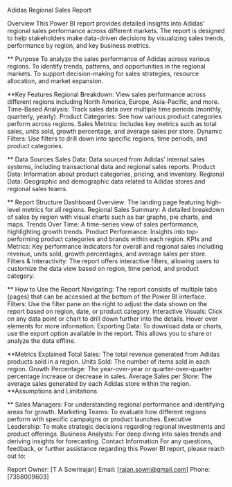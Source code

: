 Adidas 
Regional Sales Report

Overview
This Power BI report provides detailed insights into Adidas' regional sales performance across different markets. The report is designed to help stakeholders make data-driven decisions by visualizing sales trends, performance by region, and key business metrics.

** Purpose
To analyze the sales performance of Adidas across various regions.
To identify trends, patterns, and opportunities in the regional markets.
To support decision-making for sales strategies, resource allocation, and market expansion.

**Key Features
Regional Breakdown: View sales performance across different regions including North America, Europe, Asia-Pacific, and more.
Time-Based Analysis: Track sales data over multiple time periods (monthly, quarterly, yearly).
Product Categories: See how various product categories perform across regions.
Sales Metrics: Includes key metrics such as total sales, units sold, growth percentage, and average sales per store.
Dynamic Filters: Use filters to drill down into specific regions, time periods, and product categories.

** Data Sources
Sales Data: Data sourced from Adidas’ internal sales systems, including transactional data and regional sales reports.
Product Data: Information about product categories, pricing, and inventory.
Regional Data: Geographic and demographic data related to Adidas stores and regional sales teams.

** Report Structure
Dashboard Overview: The landing page featuring high-level metrics for all regions.
Regional Sales Summary: A detailed breakdown of sales by region with visual charts such as bar graphs, pie charts, and maps.
Trends Over Time: A time-series view of sales performance, highlighting growth trends.
Product Performance: Insights into top-performing product categories and brands within each region.
KPIs and Metrics: Key performance indicators for overall and regional sales including revenue, units sold, growth percentages, and average sales per store.
Filters & Interactivity: The report offers interactive filters, allowing users to customize the data view based on region, time period, and product category.

** How to Use the Report
Navigating: The report consists of multiple tabs (pages) that can be accessed at the bottom of the Power BI interface.
Filters: Use the filter pane on the right to adjust the data shown on the report based on region, date, or product category.
Interactive Visuals: Click on any data point or chart to drill down further into the details. Hover over elements for more information.
Exporting Data: To download data or charts, use the export option available in the report. This allows you to share or analyze the data offline.

**Metrics Explained
Total Sales: The total revenue generated from Adidas products sold in a region.
Units Sold: The number of items sold in each region.
Growth Percentage: The year-over-year or quarter-over-quarter percentage increase or decrease in sales.
Average Sales per Store: The average sales generated by each Adidas store within the region.
**Assumptions and Limitations

** Sales Managers: For understanding regional performance and identifying areas for growth.
Marketing Teams: To evaluate how different regions perform with specific campaigns or product launches.
Executive Leadership: To make strategic decisions regarding regional investments and product offerings.
Business Analysts: For deep diving into sales trends and deriving insights for forecasting.
Contact Information
For any questions, feedback, or further assistance regarding this Power BI report, please reach out to:

Report Owner: [T A Sowrirajan]
Email: [rajan.sowri@gmail.com]
Phone: [7358009603]
